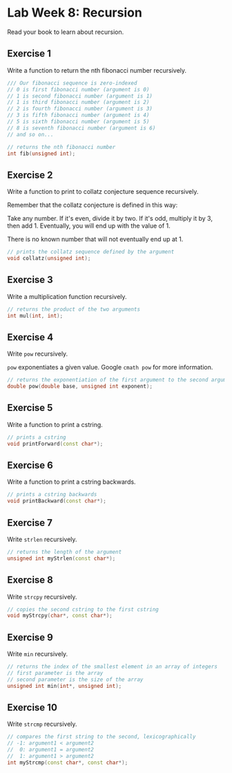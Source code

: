 Lab Week 8: Recursion
=====================

Read your book to learn about recursion.


Exercise 1
----------
Write a function to return the nth fibonacci number recursively.

```c++
/// Our fibonacci sequence is zero-indexed
// 0 is first fibonacci number (argument is 0)
// 1 is second fibonacci number (argument is 1)
// 1 is third fibonacci number (argument is 2)
// 2 is fourth fibonacci number (argument is 3)
// 3 is fifth fibonacci number (argument is 4)
// 5 is sixth fibonacci number (argument is 5)
// 8 is seventh fibonacci number (argument is 6)
// and so on...

// returns the nth fibonacci number
int fib(unsigned int);
```


Exercise 2
----------
Write a function to print to collatz conjecture sequence recursively.

Remember that the collatz conjecture is defined in this way:

Take any number.
If it's even, divide it by two.
If it's odd, multiply it by 3, then add 1.
Eventually, you will end up with the value of 1.

There is no known number that will not eventually end up at 1.

```c++
// prints the collatz sequence defined by the argument
void collatz(unsigned int);
```


Exercise 3
----------
Write a multiplication function recursively.

```c++
// returns the product of the two arguments
int mul(int, int);
```


Exercise 4
----------
Write ``pow`` recursively.

``pow`` exponentiates a given value.
Google ``cmath pow`` for more information.

```c++
// returns the exponentiation of the first argument to the second argument
double pow(double base, unsigned int exponent);
```


Exercise 5
----------
Write a function to print a cstring.

```c++
// prints a cstring
void printForward(const char*);
```


Exercise 6
----------
Write a function to print a cstring backwards.

```c++
// prints a cstring backwards
void printBackward(const char*);
```


Exercise 7
----------
Write ``strlen`` recursively.

```c++
// returns the length of the argument
unsigned int myStrlen(const char*);
```

Exercise 8
----------
Write ``strcpy`` recursively.

```c++
// copies the second cstring to the first cstring
void myStrcpy(char*, const char*);
```


Exercise 9
----------
Write ``min`` recursively.

```c++
// returns the index of the smallest element in an array of integers
// first parameter is the array
// second parameter is the size of the array
unsigned int min(int*, unsigned int);
```


Exercise 10
----------
Write ``strcmp`` recursively.

```c++
// compares the first string to the second, lexicographically
// -1: argument1 < argument2
//  0: argument1 = argument2
//  1: argument1 > argument2
int myStrcmp(const char*, const char*);
```



